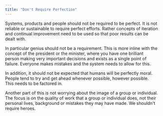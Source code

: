 ```yaml
---
title: "Don't Require Perfection"
---
```


Systems, products and people should not be required to be perfect. It is not reliable or sustainable to require perfect efforts. Rather concepts of iteration and continual improvement need to be used so that poor results can be dealt with.

In particular genius should not be a requirement. This is more inline with the concept of the president or the minister, where you have one brilliant person making very important decisions and exists as a single point of failure. Everyone makes mistakes and the system needs to allow for this.

In addition, it should not be expected that humans will be perfectly moral. People tend to try and get ahead whenever possible, however possible. This needs to be factored in.

Another part of this is not worrying about the image of a group or individual. The focus is on the quality of work that a group or individual does, not their personal lives, background or mistakes they may have made. We shouldn't require heroes.
